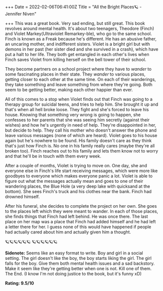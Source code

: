 +++
Date = 2022-02-06T06:41:00Z
Title = "All the Bright Places🪐 - Jennifer Niven"

+++
This was a great book. Very sad ending, but still great. This book revolves around mental health. It's about two teenagers, Theodore (Finch) and Violet Markey(Ultraviolet Remarkey-ble), who go to the same school. Finch is known as a Freak because he's different. He has an abusive father, an uncaring mother, and indifferent sisters. Violet is a bright girl but with demons in her past (her sister died and she survived in a crash), which have put a halt to her life. They both get entangled in each other's lives when Finch saves Violet from killing herself on the bell tower of their school.

They become partners on a school project where they have to _wander_ to some fascinating places in their state. They _wander_ to various places, getting closer to each other at the same time. On each of their wanderings, they take something and leave something from where they're going. Both seem to be getting better, making each other happier than ever.

All of this comes to a stop when Violet finds out that Finch was going to a therapy group for suicidal teens, and tries to help him. She brought it up and that's when all hell broke loose. They fight and she's forced to leave his house. Knowing that something very wrong is going to happen, she confesses to her parents that she was seeing him secretly (against their wishes) and how he's urgently in need of help. They're disappointed in her, but decide to help. They call his mother who doesn't answer the phone and leave various messages (none of which are heard). Violet goes to his house again but he's nowhere to be found. His family doesn't care as they think that's just how Finch is. No one in his family really cares (maybe they're all broken too). Finch reaches out to his family and lets them know not to worry and that he'll be in touch with them every week.

After a couple of months, Violet is trying to move on. One day, she and everyone else in Finch's life start receiving messages, which were more like goodbyes to everyone which makes everyone panic a lot. Violet is able to figure out what the messages actually mean and goes to one of their wandering places, the Blue Hole (a very deep lake with quicksand at the bottom). She sees Finch's truck and his clothes near the bank. Finch had drowned himself.

After his funeral, she decides to complete the project on her own. She goes to the places left which they were meant to wander. In each of those places, she finds things that Finch had left behind. He was once there. The last place on her map was a place that Finch had added himself and he had left a letter there for her. I guess none of this would have happened if people had actually cared about him and actually given him a thought.

🪐🪐🪐🪐🪐🪐 🪐🪐🪐🪐🪐🪐

**Sidenote:** Seems like an easy format to write. Boy and girl in a social setting. The girl doesn't like the boy, the boy starts liking the girl. The girl falls for the boy. Give them both mental health issues and a sad backstory. Make it seem like they're getting better when one is not. Kill one of them. The End. (I know I'm not doing justice to the book, but it's funny xD)

**Rating: 9.5/10**